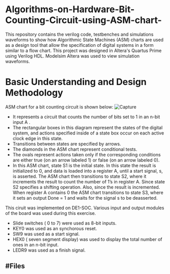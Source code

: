 # Algorithms-on-Hardware-Bit-Counting-Circuit-using-ASM-chart-
This repository contains the verilog code, testbenches and simulations waveforms to show how Algorithmic State Machines (ASM) charts are used as a design tool that allow the specification of digital systems in a form similar to a flow chart. This project was designed in 
Altera's Quartus Prime using Verilog HDL. Modelsim Altera was used to view simulation waveforms. 

# Basic Understanding and Design Methodology
ASM chart for a bit counting circuit is shown below:
![Capture](https://github.com/user-attachments/assets/a9462274-7c22-4a4d-8811-486834838c3c)
- It represents a circuit that counts the number of bits set to 1 in an n-bit input A .
- The rectangular boxes in this diagram represent the states of the digital system, and actions specified inside of a state box occur on each active clock edge in this state.
- Transitions between states are specified by arrows.
- The diamonds in the ASM chart represent conditional tests.
- The ovals represent actions taken only if the corresponding conditions are either true (on an arrow labeled 1) or false (on an arrow labeled 0).
- In this ASM chart, state S1 is the initial state. In this state the result is initialized to 0, and data is loaded into a register A, until a start signal, s, is asserted. The ASM chart then transitions to state S2, where it increments the result to count the number of
  1’s in register A. Since state S2 specifies a shifting operation. Also, since the result is incremented.  When register A contains 0 the ASM chart transitions to state S3, where it sets an output Done = 1 and waits for the signal s to be deasserted.

This ciruit was implemented on DE1-SOC. Various input and output modules of the board was used during this exercise.
- Slide switches ( 0 to 7) were used as 8-bit inputs.
- KEY0 was used as an synchorous reset.
- SW9 was used as a start signal.
- HEX0 ( seven segment display) was used to display the total number of ones in an n-bit input.
- LEDR9 was used as a finish signal.

#Files
- 
